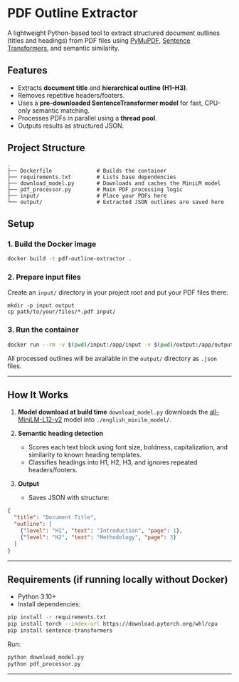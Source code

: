 
# PDF Outline Extractor

A lightweight Python-based tool to extract structured document outlines (titles and headings) from PDF files using [PyMuPDF](https://pymupdf.readthedocs.io/), [Sentence Transformers](https://www.sbert.net/), and semantic similarity.

## Features

* Extracts **document title** and **hierarchical outline (H1–H3)**.
* Removes repetitive headers/footers.
* Uses a **pre-downloaded SentenceTransformer model** for fast, CPU-only semantic matching.
* Processes PDFs in parallel using a **thread pool**.
* Outputs results as structured JSON.

## Project Structure

```
.
├── Dockerfile              # Builds the container
├── requirements.txt        # Lists base dependencies
├── download_model.py       # Downloads and caches the MiniLM model
├── pdf_processor.py        # Main PDF processing logic
├── input/                  # Place your PDFs here
└── output/                 # Extracted JSON outlines are saved here
```

## Setup

### 1. Build the Docker image

```bash
docker build -t pdf-outline-extractor .
```

### 2. Prepare input files

Create an `input/` directory in your project root and put your PDF files there:

```
mkdir -p input output
cp path/to/your/files/*.pdf input/
```

### 3. Run the container

```bash
docker run --rm -v $(pwd)/input:/app/input -v $(pwd)/output:/app/output pdf-outline-extractor
```

All processed outlines will be available in the `output/` directory as `.json` files.

---

## How It Works

1. **Model download at build time**
   `download_model.py` downloads the [all-MiniLM-L12-v2](https://huggingface.co/sentence-transformers/all-MiniLM-L12-v2) model into `./english_minilm_model/`.
2. **Semantic heading detection**

   * Scores each text block using font size, boldness, capitalization, and similarity to known heading templates.
   * Classifies headings into H1, H2, H3, and ignores repeated headers/footers.
3. **Output**

   * Saves JSON with structure:

```json
{
  "title": "Document Title",
  "outline": [
    {"level": "H1", "text": "Introduction", "page": 1},
    {"level": "H2", "text": "Methodology", "page": 3}
  ]
}
```

---

## Requirements (if running locally without Docker)

* Python 3.10+
* Install dependencies:

```bash
pip install -r requirements.txt
pip install torch --index-url https://download.pytorch.org/whl/cpu
pip install sentence-transformers
```

Run:

```bash
python download_model.py
python pdf_processor.py
```

---
